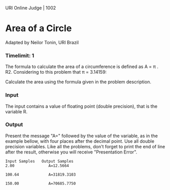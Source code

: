 URI Online Judge | 1002
# Area of a Circle
Adapted by Neilor Tonin, URI  Brazil

### Timelimit: 1

The formula to calculate the area of a circumference is defined as A = π . R2.
Considering to this problem that π = 3.14159:

Calculate the area using the formula given in the problem description.

### Input
The input contains a value of floating point (double precision), that is the variable R.

### Output
Present the message "A=" followed by the value of the variable, as in the example bellow, with four places after the decimal point. Use all double precision variables. Like all the problems, don't forget to print the end of line after the result, otherwise you will receive "Presentation Error".

```
Input Samples	Output Samples
2.00               A=12.5664

100.64             A=31819.3103

150.00             A=70685.7750
```
